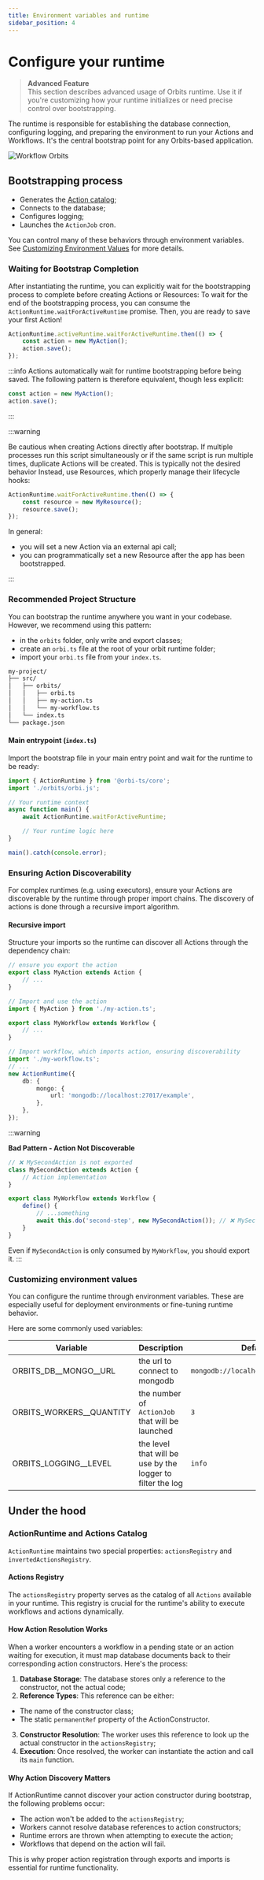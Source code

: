 ```yaml
---
title: Environment variables and runtime
sidebar_position: 4
---
```


# Configure your runtime

> **Advanced Feature**  
> This section describes advanced usage of Orbits runtime. Use it if you're customizing how your runtime initializes or need precise control over bootstrapping.

The runtime is responsible for establishing the database connection, configuring logging, and preparing the environment to run your Actions and Workflows. It's the central bootstrap point for any Orbits-based application.

<img src="/img/singe_runtime.png" alt="Workflow Orbits"/>

## Bootstrapping process

- Generates the [Action catalog](#actions-registry);
- Connects to the database;
- Configures logging;
- Launches the `ActionJob` cron.

You can control many of these behaviors through environment variables. See [Customizing Environment Values](#customizing-environment-values) for more details.

### Waiting for Bootstrap Completion

After instantiating the runtime, you can explicitly wait for the bootstrapping process to complete before creating Actions or Resources:
To wait for the end of the bootstrapping process, you can consume the `ActionRuntime.waitForActiveRuntime` promise. Then, you are ready to save your first Action!

```ts title="src/index.ts"
ActionRuntime.activeRuntime.waitForActiveRuntime.then(() => {
    const action = new MyAction();
    action.save();
});
```

:::info
Actions automatically wait for runtime bootstrapping before being saved.
The following pattern is therefore equivalent, though less explicit:

```ts title="src/index.ts"
const action = new MyAction();
action.save();
```

:::

:::warning

Be cautious when creating Actions directly after bootstrap. If multiple processes run this script simultaneously or if the same script is run multiple times, duplicate Actions will be created. This is typically not the desired behavior Instead, use Resources, which properly manage their lifecycle hooks:

```ts
ActionRuntime.waitForActiveRuntime.then(() => {
    const resource = new MyResource();
    resource.save();
});
```

In general:

- you will set a new Action via an external api call;
- you can programmatically set a new Resource after the app has been bootstrapped.

:::

### Recommended Project Structure

You can bootstrap the runtime anywhere you want in your codebase.
However, we recommend using this pattern:

- in the `orbits` folder, only write and export classes;
- create an `orbi.ts` file at the root of your orbit runtime folder;
- import your `orbi.ts` file from your `index.ts`.

```bash
my-project/
├── src/
│   ├── orbits/
│   │   ├── orbi.ts
│   │   ├── my-action.ts
│   │   └── my-workflow.ts
│   └── index.ts
└── package.json
```

#### Main entrypoint (`index.ts`)

Import the bootstrap file in your main entry point and wait for the runtime to be ready:

```ts title='src/index.ts'
import { ActionRuntime } from '@orbi-ts/core';
import './orbits/orbi.js';

// Your runtime context
async function main() {
    await ActionRuntime.waitForActiveRuntime;

    // Your runtime logic here
}

main().catch(console.error);
```

### Ensuring Action Discoverability

For complex runtimes (e.g. using executors), ensure your Actions are discoverable by the runtime through proper import chains.
The discovery of actions is done through a recursive import algorithm.

#### Recursive import

Structure your imports so the runtime can discover all Actions through the dependency chain:

```ts title='src/orbits/my-action.ts'
// ensure you export the action
export class MyAction extends Action {
    // ...
}
```

```ts title='src/orbits/my-workflow.ts'
// Import and use the action
import { MyAction } from './my-action.ts';

export class MyWorkflow extends Workflow {
    // ...
}
```

```ts title='src/orbits/orbi.ts'
// Import workflow, which imports action, ensuring discoverability
import './my-workflow.ts';
// ...
new ActionRuntime({
    db: {
        mongo: {
            url: 'mongodb://localhost:27017/example',
        },
    },
});
```

:::warning

**Bad Pattern - Action Not Discoverable**

```ts title='src/orbits/my-workflow.ts'
// ❌ MySecondAction is not exported
class MySecondAction extends Action {
    // Action implementation
}

export class MyWorkflow extends Workflow {
    define() {
        // ...something
        await this.do('second-step', new MySecondAction()); // ❌ MySecondAction is not exported, so it won't be registered in the runtime catalog
    }
}
```

Even if `MySecondAction` is only consumed by `MyWorkflow`, you should export it.
:::

### Customizing environment values

You can configure the runtime through environment variables. These are especially useful for deployment environments or fine-tuning runtime behavior.

Here are some commonly used variables:

| Variable                   | Description                                                | Default                            |
| -------------------------- | ---------------------------------------------------------- | ---------------------------------- |
| ORBITS_DB\_\_MONGO\_\_URL  | the url to connect to mongodb                              | `mongodb://localhost:27017/orbits` |
| ORBITS_WORKERS\_\_QUANTITY | the number of `ActionJob` that will be launched            | `3`                                |
| ORBITS_LOGGING\_\_LEVEL    | the level that will be use by the logger to filter the log | `info`                             |

## Under the hood

### ActionRuntime and Actions Catalog

`ActionRuntime` maintains two special properties: `actionsRegistry` and `invertedActionsRegistry`.

#### Actions Registry

The `actionsRegistry` property serves as the catalog of all `Actions` available in your runtime. This registry is crucial for the runtime's ability to execute workflows and actions dynamically.

#### How Action Resolution Works

When a worker encounters a workflow in a pending state or an action waiting for execution, it must map database documents back to their corresponding action constructors. Here's the process:

1. **Database Storage**: The database stores only a reference to the constructor, not the actual code;
2. **Reference Types**: This reference can be either:

- The name of the constructor class;
- The static `permanentRef` property of the ActionConstructor.

3. **Constructor Resolution**: The worker uses this reference to look up the actual constructor in the `actionsRegistry`;
4. **Execution**: Once resolved, the worker can instantiate the action and call its `main` function.

#### Why Action Discovery Matters

If ActionRuntime cannot discover your action constructor during bootstrap, the following problems occur:

- The action won't be added to the `actionsRegistry`;
- Workers cannot resolve database references to action constructors;
- Runtime errors are thrown when attempting to execute the action;
- Workflows that depend on the action will fail.

This is why proper action registration through exports and imports is essential for runtime functionality.
